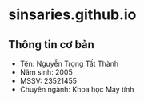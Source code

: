 # sinsaries.github.io
## Thông tin cơ bản
- Tên: Nguyễn Trọng Tất Thành
- Năm sinh: 2005
- MSSV: 23521455
- Chuyên ngành: Khoa học Máy tính
